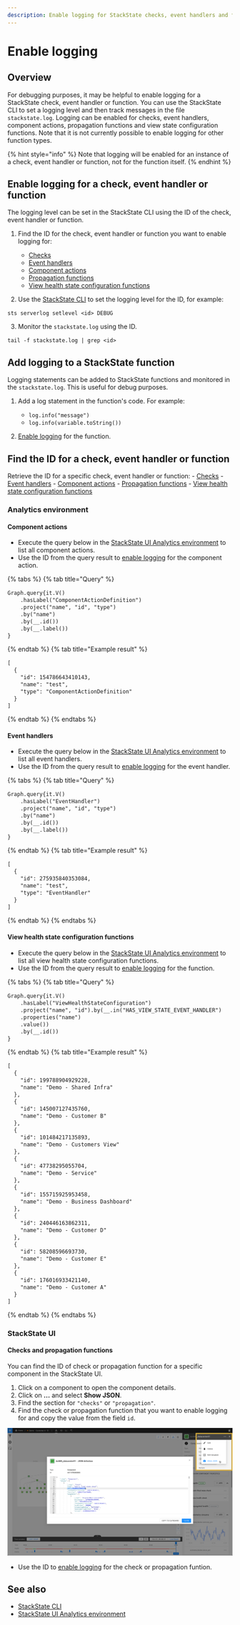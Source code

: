 ```yaml
---
description: Enable logging for StackState checks, event handlers and functions
---
```


# Enable logging

## Overview

For debugging purposes, it may be helpful to enable logging for a StackState check, event handler or function. You can use the StackState CLI to set a logging level and then track messages in the file `stackstate.log`.  Logging can be enabled for checks, event handlers, component actions, propagation functions and view state configuration functions. Note that it is not currently possible to enable logging for other function types.

{% hint style="info" %}
Note that logging will be enabled for an instance of a check, event handler or function, not for the function itself.
{% endhint %}

## Enable logging for a check, event handler or function

The logging level can be set in the StackState CLI using the ID of the check, event handler or function. 

1. Find the ID for the check, event handler or function you want to enable logging for:
    - [Checks](#checks-and-propagation-functions)
    - [Event handlers](#event-handlers)
    - [Component actions](#component-actions)
    - [Propagation functions](#checks-and-propagation-functions)
    - [View health state configuration functions](#view-health-state-configuration-functions)

2. Use the [StackState CLI](/setup/cli.md) to set the logging level for the ID, for example:
```
sts serverlog setlevel <id> DEBUG
```

3. Monitor the `stackstate.log` using the ID.
```
tail -f stackstate.log | grep <id>
```

## Add logging to a StackState function

Logging statements can be added to StackState functions and monitored in the `stackstate.log`. This is useful for debug purposes.

1. Add a log statement in the function's code. For example:
    - `log.info("message")`
    - `log.info(variable.toString())`
    
2. [Enable logging](#enable-logging-for-a-check-event-handler-or-function) for the function.


## Find the ID for a check, event handler or function

Retrieve the ID for a specific check, event handler or function:
    - [Checks](#checks-and-propagation-functions)
    - [Event handlers](#event-handlers)
    - [Component actions](#component-actions)
    - [Propagation functions](#checks-and-propagation-functions)
    - [View health state configuration functions](#view-health-state-configuration-functions)

### Analytics environment

#### Component actions

- Execute the query below in the [StackState UI Analytics environment](/develop/scripting/README.md#running-scripts) to list all component actions.
- Use the ID from the query result to [enable logging](#enable-logging-for-a-check-event-handler-or-function) for the component action.

{% tabs %}
{% tab title="Query" %}
```
Graph.query{it.V()
    .hasLabel("ComponentActionDefinition")
    .project("name", "id", "type")
    .by("name")
    .by(__.id())
    .by(__.label())
}
```
{% endtab %}
{% tab title="Example result" %}
```
[
  {
    "id": 154786643410143,
    "name": "test",
    "type": "ComponentActionDefinition"
  }
]
```
{% endtab %}
{% endtabs %}

#### Event handlers

- Execute the query below in the [StackState UI Analytics environment](/develop/scripting/README.md#running-scripts) to list all event handlers.
- Use the ID from the query result to [enable logging](#enable-logging-for-a-check-event-handler-or-function) for the event handler.

{% tabs %}
{% tab title="Query" %}
```
Graph.query{it.V()
    .hasLabel("EventHandler")
    .project("name", "id", "type")
    .by("name")
    .by(__.id())
    .by(__.label())
}
```
{% endtab %}
{% tab title="Example result" %}
```
[
  {
    "id": 275935840353084,
    "name": "test",
    "type": "EventHandler"
  }
]
```
{% endtab %}
{% endtabs %}

#### View health state configuration functions

- Execute the query below in the [StackState UI Analytics environment](/develop/scripting/README.md#running-scripts) to list all view health state configuration functions. 
- Use the ID from the query result to [enable logging](#enable-logging-for-a-check-event-handler-or-function) for the function.

{% tabs %}
{% tab title="Query" %}
```
Graph.query{it.V()
    .hasLabel("ViewHealthStateConfiguration")
    .project("name", "id").by(__.in("HAS_VIEW_STATE_EVENT_HANDLER")
    .properties("name")
    .value())
    .by(__.id())
}
```
{% endtab %}
{% tab title="Example result" %}
```
[
  {
    "id": 199788904929228,
    "name": "Demo - Shared Infra"
  },
  {
    "id": 145007127435760,
    "name": "Demo - Customer B"
  },
  {
    "id": 101484217135893,
    "name": "Demo - Customers View"
  },
  {
    "id": 47738295055704,
    "name": "Demo - Service"
  },
  {
    "id": 155715925953458,
    "name": "Demo - Business Dashboard"
  },
  {
    "id": 240446163862311,
    "name": "Demo - Customer D"
  },
  {
    "id": 58208596693730,
    "name": "Demo - Customer E"
  },
  {
    "id": 176016933421140,
    "name": "Demo - Customer A"
  }
]
```
{% endtab %}
{% endtabs %}

### StackState UI

#### Checks and propagation functions

You can find the ID of check or propagation function for a specific component in the StackState UI.

1. Click on a component to open the component details.
2. Click on **...** and select **Show JSON**.
3. Find the section for `"checks"` or `"propagation"`.
4. Find the check or propagation function that you want to enable logging for and copy the value from the field `id`.

![Show JSON](/.gitbook/assets/v41_show-json.png)

- Use the ID to [enable logging](#enable-logging-for-a-check-event-handler-or-function) for the check or propagation funtion.

## See also

- [StackState CLI](/setup/cli.md)
- [StackState UI Analytics environment](/develop/scripting/README.md#running-scripts)